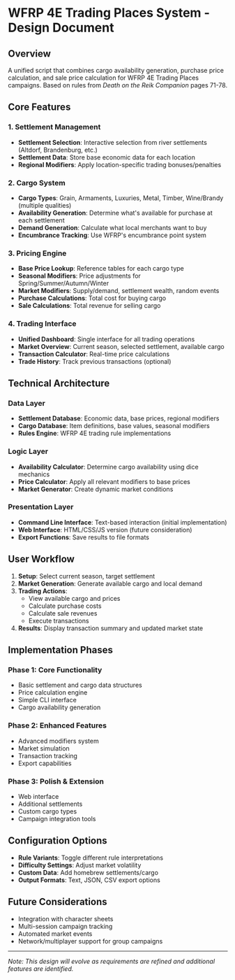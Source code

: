 # WFRP 4E Trading Places System - Design Document

## Overview
A unified script that combines cargo availability generation, purchase price calculation, and sale price calculation for WFRP 4E Trading Places campaigns. Based on rules from *Death on the Reik Companion* pages 71-78.

## Core Features

### 1. Settlement Management
- **Settlement Selection**: Interactive selection from river settlements (Altdorf, Brandenburg, etc.)
- **Settlement Data**: Store base economic data for each location
- **Regional Modifiers**: Apply location-specific trading bonuses/penalties

### 2. Cargo System
- **Cargo Types**: Grain, Armaments, Luxuries, Metal, Timber, Wine/Brandy (multiple qualities)
- **Availability Generation**: Determine what's available for purchase at each settlement
- **Demand Generation**: Calculate what local merchants want to buy
- **Encumbrance Tracking**: Use WFRP's encumbrance point system

### 3. Pricing Engine
- **Base Price Lookup**: Reference tables for each cargo type
- **Seasonal Modifiers**: Price adjustments for Spring/Summer/Autumn/Winter
- **Market Modifiers**: Supply/demand, settlement wealth, random events
- **Purchase Calculations**: Total cost for buying cargo
- **Sale Calculations**: Total revenue for selling cargo

### 4. Trading Interface
- **Unified Dashboard**: Single interface for all trading operations
- **Market Overview**: Current season, selected settlement, available cargo
- **Transaction Calculator**: Real-time price calculations
- **Trade History**: Track previous transactions (optional)

## Technical Architecture

### Data Layer
- **Settlement Database**: Economic data, base prices, regional modifiers
- **Cargo Database**: Item definitions, base values, seasonal modifiers
- **Rules Engine**: WFRP 4E trading rule implementations

### Logic Layer
- **Availability Calculator**: Determine cargo availability using dice mechanics
- **Price Calculator**: Apply all relevant modifiers to base prices
- **Market Generator**: Create dynamic market conditions

### Presentation Layer
- **Command Line Interface**: Text-based interaction (initial implementation)
- **Web Interface**: HTML/CSS/JS version (future consideration)
- **Export Functions**: Save results to file formats

## User Workflow

1. **Setup**: Select current season, target settlement
2. **Market Generation**: Generate available cargo and local demand
3. **Trading Actions**:
   - View available cargo and prices
   - Calculate purchase costs
   - Calculate sale revenues
   - Execute transactions
4. **Results**: Display transaction summary and updated market state

## Implementation Phases

### Phase 1: Core Functionality
- Basic settlement and cargo data structures
- Price calculation engine
- Simple CLI interface
- Cargo availability generation

### Phase 2: Enhanced Features
- Advanced modifiers system
- Market simulation
- Transaction tracking
- Export capabilities

### Phase 3: Polish & Extension
- Web interface
- Additional settlements
- Custom cargo types
- Campaign integration tools

## Configuration Options
- **Rule Variants**: Toggle different rule interpretations
- **Difficulty Settings**: Adjust market volatility
- **Custom Data**: Add homebrew settlements/cargo
- **Output Formats**: Text, JSON, CSV export options

## Future Considerations
- Integration with character sheets
- Multi-session campaign tracking
- Automated market events
- Network/multiplayer support for group campaigns

---

*Note: This design will evolve as requirements are refined and additional features are identified.*